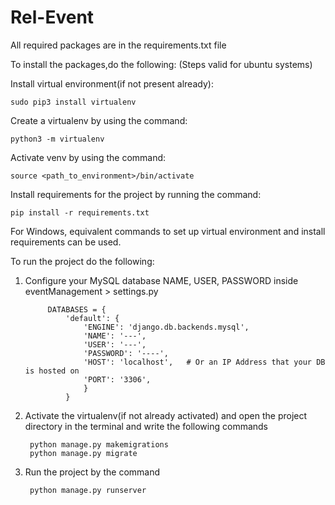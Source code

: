 # Rel-Event
All required packages are in the requirements.txt file

To install the packages,do the following:
(Steps valid for ubuntu systems)

Install virtual environment(if not present already):
    
    sudo pip3 install virtualenv
     
Create a virtualenv by using the command:
    
    python3 -m virtualenv
    
Activate venv by using the command:

    source <path_to_environment>/bin/activate
    
Install requirements for the project by running the command:
    
    pip install -r requirements.txt

For Windows, equivalent commands to set up virtual environment and install requirements can be used.

To run the project do the following:

1. Configure your MySQL database NAME, USER, PASSWORD inside eventManagement > settings.py

            DATABASES = {   
                'default': {
                    'ENGINE': 'django.db.backends.mysql',
                    'NAME': '---',
                    'USER': '---',
                    'PASSWORD': '----',
                    'HOST': 'localhost',   # Or an IP Address that your DB is hosted on
                    'PORT': '3306',
                    }
                }

2. Activate the virtualenv(if not already activated) and open the project directory in the terminal and write the following commands

        python manage.py makemigrations
        python manage.py migrate

3. Run the project by the command

        python manage.py runserver

